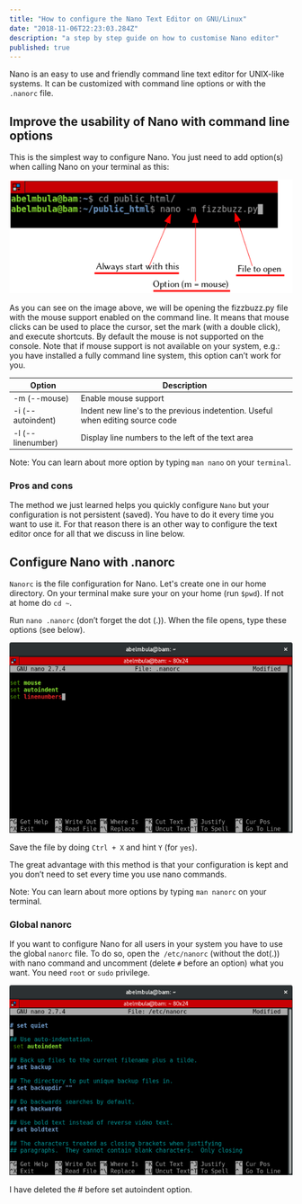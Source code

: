 ```yaml
---
title: "How to configure the Nano Text Editor on GNU/Linux"
date: "2018-11-06T22:23:03.284Z"
description: "a step by step guide on how to customise Nano editor"
published: true
---
```


Nano is an easy to use and friendly command line text editor for UNIX-like systems. It can be customized with command line options or with the `.nanorc` file.

## Improve the usability of Nano with command line options

This is the simplest way to configure Nano. You just need to add option(s) when calling Nano on your terminal as this:

![Nano launch](images/nano.png "Nano launch")

As you can see on the image above, we will be opening the fizzbuzz.py file with the mouse support enabled on the command line. It means that mouse clicks can be used to place the cursor, set the mark (with a double click), and execute shortcuts. By default the mouse is not supported on the console.
Note that if mouse support is not available on your system, e.g.: you have installed a fully command line system, this option can’t work for you.

Option | Description
--- | --- 
-m (--mouse) | Enable mouse support
-i (--autoindent) | Indent new line's to the previous indetention. Useful when editing source code
-l (--linenumber) | Display line numbers to the left of the text area 

Note: You can learn about more option by typing `man nano` on your `terminal`.

### Pros and cons

The method we just learned helps you quickly configure `Nano` but your configuration is not persistent (saved). You have to do it every time you want to use it. For that reason there is an other way to configure the text editor once for all that we discuss in line below.

## Configure Nano with .nanorc

`Nanorc` is the file configuration for Nano. Let's create one in our home directory. On your terminal make sure your on your home (run `$pwd`). If not at home do `cd ~`.

Run `nano .nanorc` (don’t forget the dot (.)). When the file opens, type these options (see below).

![Nanorc ](images/nanorc-cfg.png "Nanorc")

Save the file by doing `Ctrl + X` and hint `Y` (for `yes`).

The great advantage with this method is that your configuration is kept and you don’t need to set every time you use nano commands.

Note: You can learn about more options by typing `man nanorc` on your terminal.

### Global nanorc

If you want to configure Nano for all users in your system you have to use the global `nanorc` file. To do so, open the` /etc/nanorc` (without the dot(.)) with nano command and uncomment (delete `#` before an option) what you want. You need `root` or `sudo` privilege.

![Nanorc global ](images/global-nanorc.png "Nanorc global")

I have deleted the # before set autoindent option.

